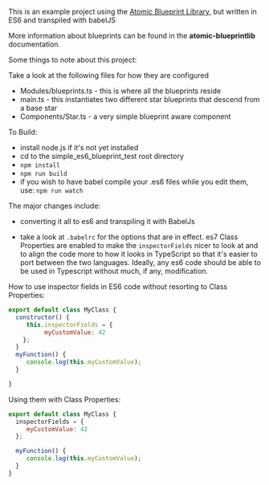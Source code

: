 
This is an example project using the [Atomic Blueprint Library](https://github.com/shaddockh/AtomicPlayground/tree/master/atomic-blueprintlib), but written in ES6 and transpiled with babelJS

More information about blueprints can be found in the **atomic-blueprintlib** documentation.

Some things to note about this project:

Take a look at the following files for how they are configured
* Modules/blueprints.ts - this is where all the blueprints reside
* main.ts - this instantiates two different star blueprints that descend from a base star
* Components/Star.ts - a very simple blueprint aware component

To Build:
* install node.js if it's not yet installed
* cd to the simple_es6_blueprint_test root directory
* ```npm install```
* ```npm run build```
*  if you wish to have babel compile your .es6 files while you edit them, use: ```npm run watch```

The major changes include:
* converting it all to es6 and transpiling it with BabelJs

* take a look at ```.babelrc``` for the options that are in effect.  es7 Class Properties are enabled to make the ```inspectorFields``` nicer to look at and to align the code more to how it looks in TypeScript so that it's easier to port between the two languages.  Ideally, any es6 code should be able to be used in Typescript without much, if any, modification.

How to use inspector fields in ES6 code without resorting to Class Properties:
``` javascript
export default class MyClass {
  constructor() {
     this.inspectorFields = {
          myCustomValue: 42
    };
  }
  myFunction() {
     console.log(this.myCustomValue);
  }

}
```

Using them with Class Properties:
``` javascript
export default class MyClass {
  inspectorFields = {
     myCustomValue: 42
  };

  myFunction() {
     console.log(this.myCustomValue);
  }
}
```
